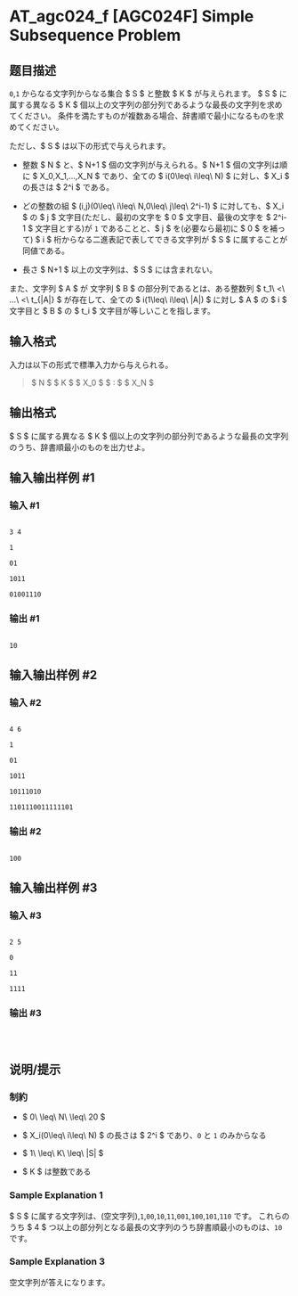 # AT_agc024_f [AGC024F] Simple Subsequence Problem

## 题目描述

[problemUrl]: https://atcoder.jp/contests/agc024/tasks/agc024_f

`0`,`1` からなる文字列からなる集合 $ S $ と整数 $ K $ が与えられます。 $ S $ に属する異なる $ K $ 個以上の文字列の部分列であるような最長の文字列を求めてください。 条件を満たすものが複数ある場合、辞書順で最小になるものを求めてください。

ただし、$ S $ は以下の形式で与えられます。

- 整数 $ N $ と、$ N+1 $ 個の文字列が与えられる。$ N+1 $ 個の文字列は順に $ X_0,X_1,...,X_N $ であり、全ての $ i(0\leq\ i\leq\ N) $ に対し、$ X_i $ の長さは $ 2^i $ である。
- どの整数の組 $ (i,j)(0\leq\ i\leq\ N,0\leq\ j\leq\ 2^i-1) $ に対しても、$ X_i $ の $ j $ 文字目(ただし、最初の文字を $ 0 $ 文字目、最後の文字を $ 2^i-1 $ 文字目とする)が `1` であることと、$ j $ を(必要なら最初に $ 0 $ を補って) $ i $ 桁からなる二進表記で表してできる文字列が $ S $ に属することが同値である。
- 長さ $ N+1 $ 以上の文字列は、$ S $ には含まれない。

また、文字列 $ A $ が 文字列 $ B $ の部分列であるとは、ある整数列 $ t_1\ <\ ...\ <\ t_{|A|} $ が存在して、全ての $ i(1\leq\ i\leq\ |A|) $ に対し $ A $ の $ i $ 文字目と $ B $ の $ t_i $ 文字目が等しいことを指します。

## 输入格式

入力は以下の形式で標準入力から与えられる。

> $ N $ $ K $ $ X_0 $ $ : $ $ X_N $

## 输出格式

$ S $ に属する異なる $ K $ 個以上の文字列の部分列であるような最長の文字列のうち、辞書順最小のものを出力せよ。

## 输入输出样例 #1

### 输入 #1

```
3 4
1
01
1011
01001110
```

### 输出 #1

```
10
```

## 输入输出样例 #2

### 输入 #2

```
4 6
1
01
1011
10111010
1101110011111101
```

### 输出 #2

```
100
```

## 输入输出样例 #3

### 输入 #3

```
2 5
0
11
1111
```

### 输出 #3

```

```

## 说明/提示

### 制約

- $ 0\ \leq\ N\ \leq\ 20 $
- $ X_i(0\leq\ i\leq\ N) $ の長さは $ 2^i $ であり、`0` と `1` のみからなる
- $ 1\ \leq\ K\ \leq\ |S| $
- $ K $ は整数である

### Sample Explanation 1

$ S $ に属する文字列は、(空文字列),`1`,`00`,`10`,`11`,`001`,`100`,`101`,`110` です。 これらのうち $ 4 $ つ以上の部分列となる最長の文字列のうち辞書順最小のものは、`10` です。

### Sample Explanation 3

空文字列が答えになります。